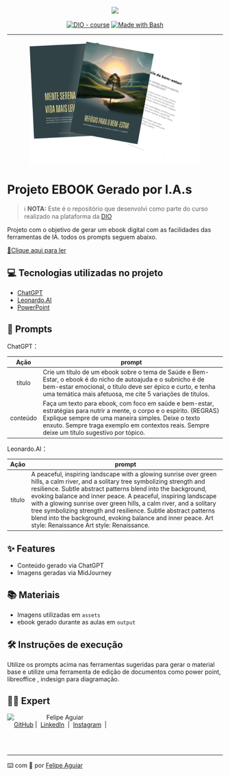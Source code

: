 <p align="center">
    <img width="100" src=".github/assets/banner.png">
</p>


<p align="center">
<a href="https://dio.me/"><img src="https://img.shields.io/badge/DIO-Course-28DA77?logo=youtube" alt="DIO - course"></a>
<a href="https://www.gnu.org/software/bash/" title="Go to Bash homepage"><img src="https://img.shields.io/badge/Prompt-Project-blue?logo=gnu-bash&amp;logoColor=white" alt="Made with Bash"></a></p>

-------


<p align="center">
<img 
    src="./assets/cover.png"
    width="400"  
/>
</p>

# Projeto EBOOK Gerado por I.A.s


 > ℹ️ **NOTA:** Este é o repositório que desenvolvi como parte do curso realizado na plataforma da [DIO](https://dio.me)

Projeto com o objetivo de gerar um ebook digital com as facilidades das ferramentas de IA. todos os prompts
seguem abaixo.

<a href="https://github.com/TaisPalauro/prompts-recipe-to-create-a-ebook/blob/b5af290fc68583bd912cc2b349a05c288fcd82b9/output/Ebook%20Ref%C3%BAgio%20para%20o%20bem-estar.pdf" title="View PDF now"> 📕Clique aqui para ler</a>

## 💻 Tecnologias utilizadas no projeto

- [ChatGPT](https://chat.openai.com/) 
- [Leonardo.AI](https://app.leonardo.ai/)
- [PowerPoint](https://www.microsoft.com/en/microsoft-365/powerpoint)

## 🧠 Prompts


ChatGPT：

|   Ação   | prompt                                                                                                                                                                                                                                                                         |
| :------: | ------------------------------------------------------------------------------------------------------------------------------------------------------------------------------------------------------------------------------------------------------------------------------ |
|  título  | Crie um título de um ebook sobre o tema de Saúde e Bem-Estar, o ebook é do nicho de autoajuda e o subnicho é de bem-estar emocional, o título deve ser épico e curto, e tenha uma temática mais afetuosa, me cite 5 variações de títulos.                                      |
| conteúdo | Faça um texto para ebook, com foco em saúde e bem-estar, estratégias para nutrir a mente, o corpo e o espírito. {REGRAS} Explique sempre de uma maneira simples. Deixe o texto enxuto. Sempre traga exemplo em contextos reais. Sempre deixe um título sugestivo por tópico.   |


Leonardo.AI：

|  Ação  | prompt                                                                                 |
| :----: | -------------------------------------------------------------------------------------- |
| título | A peaceful, inspiring landscape with a glowing sunrise over green hills, a calm river, and a solitary tree symbolizing strength and resilience. Subtle abstract patterns blend into the background, evoking balance and inner peace. A peaceful, inspiring landscape with a glowing sunrise over green hills, a calm river, and a solitary tree symbolizing strength and resilience. Subtle abstract patterns blend into the background, evoking balance and inner peace. Art style: Renaissance Art style: Renaissance. |

## ✨ Features

- Conteúdo gerado via ChatGPT
- Imagens geradas via MidJourney

## 📚 Materiais

- Imagens utilizadas em `assets`
- ebook gerado durante as aulas em `output`

## 🛠️ Instruções de execução

Utilize os prompts acima nas ferramentas sugeridas para gerar o material base e utilize uma ferramenta de edição de documentos como power point, libreoffice , indesign para diagramação.

## 👨‍💻 Expert

<p>
    <img 
      align=left 
      margin=10 
      width=80 
      src="https://avatars.githubusercontent.com/u/37452836?v=4"
    />
    <p>&nbsp&nbsp&nbspFelipe Aguiar<br>
    &nbsp&nbsp&nbsp
    <a href="https://github.com/felipeAguiarCode">
    GitHub</a>&nbsp;|&nbsp;
    <a href="www.linkedin.com/in/
felipe-exe">LinkedIn</a>
&nbsp;|&nbsp;
    <a href="https://www.instagram.com/felipeaguiar.exe/">
    Instagram</a>
&nbsp;|&nbsp;</p>
</p>
<br/><br/>
<p>

---

⌨️ com 💜 por [Felipe Aguiar](https://github.com/felipeAguiarCode)
